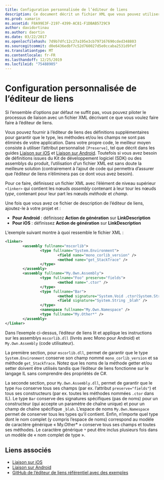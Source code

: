 ```yaml
---
title: Configuration personnalisée de l’éditeur de liens
description: Ce document décrit un fichier XML que vous pouvez utiliser pour configurer l’éditeur de liens, afin de vous assurer explicitement que le code nécessaire n’est pas supprimé de l’application liée.
ms.prod: xamarin
ms.assetid: F8A99E3F-2197-4399-AC81-F1DBAB5729C9
author: davidortinau
ms.author: daortin
ms.date: 03/22/2017
ms.openlocfilehash: 7d9b7dfc12c27a195e3cb797167690cded348803
ms.sourcegitcommit: d0e6436edbf7c52d760027d5e0ccaba2531d9fef
ms.translationtype: MT
ms.contentlocale: fr-FR
ms.lasthandoff: 12/25/2019
ms.locfileid: "75488905"
---
```

# <a name="custom-linker-configuration"></a>Configuration personnalisée de l’éditeur de liens

Si l’ensemble d’options par défaut ne suffit pas, vous pouvez piloter le processus de liaison avec un fichier XML décrivant ce que vous voulez faire faire à l’éditeur de liens.

Vous pouvez fournir à l’éditeur de liens des définitions supplémentaires pour garantir que le type, les méthodes et/ou les champs ne sont pas éliminés de votre application. Dans votre propre code, le meilleur moyen consiste à utiliser l’attribut personnalisé `[Preserve]`, tel que décrit dans les guides [Liaison sur iOS](~/ios/deploy-test/linker.md) et [Liaison sur Android](~/android/deploy-test/linker.md).
Toutefois si vous avez besoin de définitions issues du Kit de développement logiciel (SDK) ou des assemblys du produit, l’utilisation d’un fichier XML est sans doute la meilleure solution (contrairement à l’ajout de code qui permettra d’assurer que l’éditeur de liens n’éliminera pas ce dont vous avez besoin).

Pour ce faire, définissez un fichier XML avec l’élément de niveau supérieur `<linker>` qui contient les nœuds *assembly* contenant à leur tour les nœuds *type*, contenant pour leur part les nœuds *méthode* et *champ*.

Une fois que vous avez ce fichier de description de l’éditeur de liens, ajoutez-le à votre projet et :

- **Pour Android** : définissez  **Action de génération** sur **LinkDescription**
- **Pour iOS** : définissez **Action de génération** sur **LinkDescription**

L’exemple suivant montre à quoi ressemble le fichier XML :

```xml
<linker>
        <assembly fullname="mscorlib">
                <type fullname="System.Environment">
                        <field name="mono_corlib_version" />
                        <method name="get_StackTrace" />
                </type>
        </assembly>
        <assembly fullname="My.Own.Assembly">
                <type fullname="Foo" preserve="fields">
                        <method name=".ctor" />
                </type>
                <type fullname="Bar">
                        <method signature="System.Void .ctor(System.String)" />
                        <field signature="System.String _blah" />
                </type>
                <namespace fullname="My.Own.Namespace" />
                <type fullname="My.Other*" />
        </assembly>
</linker>
```

Dans l’exemple ci-dessus, l’éditeur de liens lit et applique les instructions sur les assemblys `mscorlib.dll` (livrés avec Mono pour Android) et `My.Own.Assembly` (code utilisateur).

La première section, pour `mscorlib.dll`, permet de garantir que le type `System.Environment` conserve son champ nommé `mono_corlib_version` et sa méthode `get_StackTrace`.
Notez que les noms de la méthode getter et/ou setter doivent être utilisés tandis que l’éditeur de liens fonctionne sur le langage IL sans comprendre des propriétés de C#.

La seconde section, pour `My.Own.Assembly.dll`, permet de garantir que le type `Foo` conserve tous ses champs (par ex. l’attribut `preserve="fields"`) et tous ses constructeurs (par ex. toutes les méthodes nommées `.ctor` dans IL). Le type `Bar` conserve des signatures spécifiques (pas de noms) pour un constructeur (qui accepte un paramètre de chaîne unique) et pour un champ de chaîne spécifique `_blah`.
L’espace de noms `My.Own.Namespace` permet de conserver tous les types qu’il contient.
Enfin, n’importe quel type dont le nom complet (y compris l’espace de noms) correspond au modèle de caractère générique « My.Other\* » conserve tous ses champs et toutes ses méthodes. Le caractère générique `*` peut être inclus plusieurs fois dans un modèle de « nom complet de type ».

## <a name="related-links"></a>Liens associés

- [Liaison sur iOS](~/ios/deploy-test/linker.md)
- [Liaison sur Android](~/android/deploy-test/linker.md)
- [GitHub de l’éditeur de liens référentiel avec des exemples](https://github.com/mono/linker)
